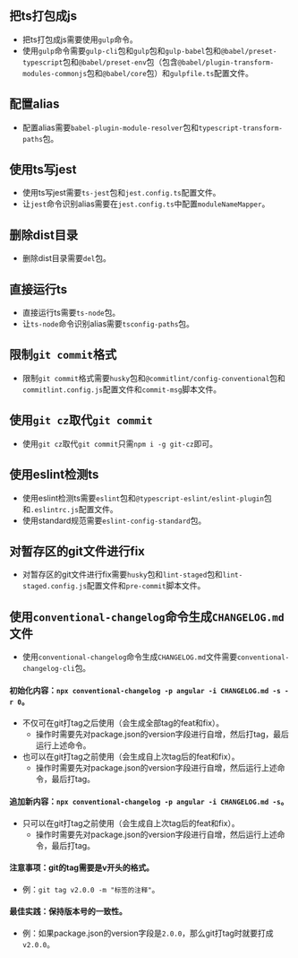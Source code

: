 ## 把ts打包成js
* 把ts打包成js需要使用`gulp`命令。
* 使用`gulp`命令需要`gulp-cli`包和`gulp`包和`gulp-babel`包和`@babel/preset-typescript`包和`@babel/preset-env`包（包含`@babel/plugin-transform-modules-commonjs`包和`@babel/core`包）和`gulpfile.ts`配置文件。

## 配置alias
* 配置alias需要`babel-plugin-module-resolver`包和`typescript-transform-paths`包。

## 使用ts写jest
* 使用ts写jest需要`ts-jest`包和`jest.config.ts`配置文件。
* 让`jest`命令识别alias需要在`jest.config.ts`中配置`moduleNameMapper`。

## 删除dist目录
* 删除dist目录需要`del`包。

## 直接运行ts
* 直接运行ts需要`ts-node`包。
* 让`ts-node`命令识别alias需要`tsconfig-paths`包。

## 限制`git commit`格式
* 限制`git commit`格式需要`husky`包和`@commitlint/config-conventional`包和`commitlint.config.js`配置文件和`commit-msg`脚本文件。

## 使用`git cz`取代`git commit`
* 使用`git cz`取代`git commit`只需`npm i -g git-cz`即可。

## 使用eslint检测ts
* 使用eslint检测ts需要`eslint`包和`@typescript-eslint/eslint-plugin`包和`.eslintrc.js`配置文件。
* 使用standard规范需要`eslint-config-standard`包。

## 对暂存区的git文件进行fix
* 对暂存区的git文件进行fix需要`husky`包和`lint-staged`包和`lint-staged.config.js`配置文件和`pre-commit`脚本文件。

## 使用`conventional-changelog`命令生成`CHANGELOG.md`文件
* 使用`conventional-changelog`命令生成`CHANGELOG.md`文件需要`conventional-changelog-cli`包。
#### 初始化内容：`npx conventional-changelog -p angular -i CHANGELOG.md -s -r 0`。
* 不仅可在git打tag之后使用（会生成全部tag的feat和fix）。
  - 操作时需要先对package.json的version字段进行自增，然后打tag，最后运行上述命令。
* 也可以在git打tag之前使用（会生成自上次tag后的feat和fix）。
  - 操作时需要先对package.json的version字段进行自增，然后运行上述命令，最后打tag。
#### 追加新内容：`npx conventional-changelog -p angular -i CHANGELOG.md -s`。
* 只可以在git打tag之前使用（会生成自上次tag后的feat和fix）。
  - 操作时需要先对package.json的version字段进行自增，然后运行上述命令，最后打tag。
#### 注意事项：git的tag需要是v开头的格式。
* 例：`git tag v2.0.0 -m "标签的注释"`。
#### 最佳实践：保持版本号的一致性。
* 例：如果package.json的version字段是`2.0.0`，那么git打tag时就要打成`v2.0.0`。

